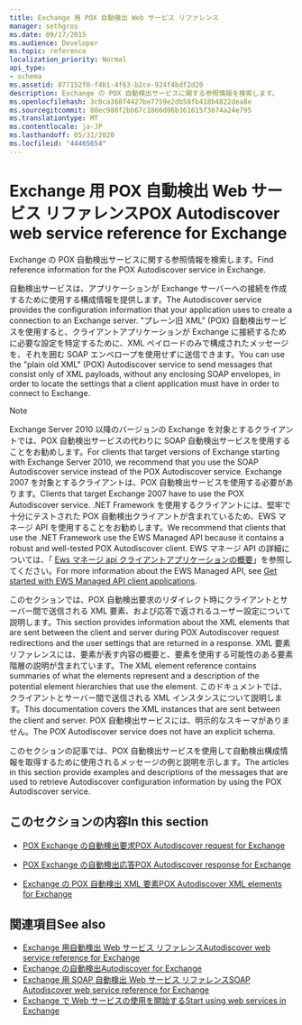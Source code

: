 ```yaml
---
title: Exchange 用 POX 自動検出 Web サービス リファレンス
manager: sethgros
ms.date: 09/17/2015
ms.audience: Developer
ms.topic: reference
localization_priority: Normal
api_type:
- schema
ms.assetid: 877152f0-f4b1-4f63-b2ce-924f4bdf2d20
description: Exchange の POX 自動検出サービスに関する参照情報を検索します。
ms.openlocfilehash: 3c0ca368f4427be7759e2db58fb418b4822dea8e
ms.sourcegitcommit: 88ec988f2bb67c1866d06b361615f3674a24e795
ms.translationtype: MT
ms.contentlocale: ja-JP
ms.lasthandoff: 05/31/2020
ms.locfileid: "44465654"
---
```

# <a name="pox-autodiscover-web-service-reference-for-exchange"></a><span data-ttu-id="50551-103">Exchange 用 POX 自動検出 Web サービス リファレンス</span><span class="sxs-lookup"><span data-stu-id="50551-103">POX Autodiscover web service reference for Exchange</span></span>

<span data-ttu-id="50551-104">Exchange の POX 自動検出サービスに関する参照情報を検索します。</span><span class="sxs-lookup"><span data-stu-id="50551-104">Find reference information for the POX Autodiscover service in Exchange.</span></span>
  
<span data-ttu-id="50551-105">自動検出サービスは、アプリケーションが Exchange サーバーへの接続を作成するために使用する構成情報を提供します。</span><span class="sxs-lookup"><span data-stu-id="50551-105">The Autodiscover service provides the configuration information that your application uses to create a connection to an Exchange server.</span></span> <span data-ttu-id="50551-106">"プレーン旧 XML" (POX) 自動検出サービスを使用すると、クライアントアプリケーションが Exchange に接続するために必要な設定を特定するために、XML ペイロードのみで構成されたメッセージを、それを囲む SOAP エンベロープを使用せずに送信できます。</span><span class="sxs-lookup"><span data-stu-id="50551-106">You can use the "plain old XML" (POX) Autodiscover service to send messages that consist only of XML payloads, without any enclosing SOAP envelopes, in order to locate the settings that a client application must have in order to connect to Exchange.</span></span>
  
> [!NOTE]
> <span data-ttu-id="50551-107">Exchange Server 2010 以降のバージョンの Exchange を対象とするクライアントでは、POX 自動検出サービスの代わりに SOAP 自動検出サービスを使用することをお勧めします。</span><span class="sxs-lookup"><span data-stu-id="50551-107">For clients that target versions of Exchange starting with Exchange Server 2010, we recommend that you use the SOAP Autodiscover service instead of the POX Autodiscover service.</span></span> <span data-ttu-id="50551-108">Exchange 2007 を対象とするクライアントは、POX 自動検出サービスを使用する必要があります。</span><span class="sxs-lookup"><span data-stu-id="50551-108">Clients that target Exchange 2007 have to use the POX Autodiscover service.</span></span> <span data-ttu-id="50551-109">.NET Framework を使用するクライアントには、堅牢で十分にテストされた POX 自動検出クライアントが含まれているため、EWS マネージ API を使用することをお勧めします。</span><span class="sxs-lookup"><span data-stu-id="50551-109">We recommend that clients that use the .NET Framework use the EWS Managed API because it contains a robust and well-tested POX Autodiscover client.</span></span> <span data-ttu-id="50551-110">EWS マネージ API の詳細については、「 [Ews マネージ api クライアントアプリケーションの概要](https://msdn.microsoft.com/library/c2267733-6f4f-49e5-9614-1e4a24c3af1a%28Office.15%29.aspx)」を参照してください。</span><span class="sxs-lookup"><span data-stu-id="50551-110">For more information about the EWS Managed API, see [Get started with EWS Managed API client applications](https://msdn.microsoft.com/library/c2267733-6f4f-49e5-9614-1e4a24c3af1a%28Office.15%29.aspx).</span></span> 
  
<span data-ttu-id="50551-111">このセクションでは、POX 自動検出要求のリダイレクト時にクライアントとサーバー間で送信される XML 要素、および応答で返されるユーザー設定について説明します。</span><span class="sxs-lookup"><span data-stu-id="50551-111">This section provides information about the XML elements that are sent between the client and server during POX Autodiscover request redirections and the user settings that are returned in a response.</span></span> <span data-ttu-id="50551-112">XML 要素リファレンスには、要素が表す内容の概要と、要素を使用する可能性のある要素階層の説明が含まれています。</span><span class="sxs-lookup"><span data-stu-id="50551-112">The XML element reference contains summaries of what the elements represent and a description of the potential element hierarchies that use the element.</span></span> <span data-ttu-id="50551-113">このドキュメントでは、クライアントとサーバー間で送信される XML インスタンスについて説明します。</span><span class="sxs-lookup"><span data-stu-id="50551-113">This documentation covers the XML instances that are sent between the client and server.</span></span> <span data-ttu-id="50551-114">POX 自動検出サービスには、明示的なスキーマがありません。</span><span class="sxs-lookup"><span data-stu-id="50551-114">The POX Autodiscover service does not have an explicit schema.</span></span>
  
<span data-ttu-id="50551-115">このセクションの記事では、POX 自動検出サービスを使用して自動検出構成情報を取得するために使用されるメッセージの例と説明を示します。</span><span class="sxs-lookup"><span data-stu-id="50551-115">The articles in this section provide examples and descriptions of the messages that are used to retrieve Autodiscover configuration information by using the POX Autodiscover service.</span></span> 
  
## <a name="in-this-section"></a><span data-ttu-id="50551-116">このセクションの内容</span><span class="sxs-lookup"><span data-stu-id="50551-116">In this section</span></span>
<span data-ttu-id="50551-117"><a name="bk_InThisSection"> </a></span><span class="sxs-lookup"><span data-stu-id="50551-117"><a name="bk_InThisSection"> </a></span></span>

- [<span data-ttu-id="50551-118">POX Exchange の自動検出要求</span><span class="sxs-lookup"><span data-stu-id="50551-118">POX Autodiscover request for Exchange</span></span>](pox-autodiscover-request-for-exchange.md)
    
- [<span data-ttu-id="50551-119">POX Exchange の自動検出応答</span><span class="sxs-lookup"><span data-stu-id="50551-119">POX Autodiscover response for Exchange</span></span>](pox-autodiscover-response-for-exchange.md)
    
- [<span data-ttu-id="50551-120">Exchange の POX 自動検出 XML 要素</span><span class="sxs-lookup"><span data-stu-id="50551-120">POX Autodiscover XML elements for Exchange</span></span>](pox-autodiscover-xml-elements-for-exchange.md)
    
## <a name="see-also"></a><span data-ttu-id="50551-121">関連項目</span><span class="sxs-lookup"><span data-stu-id="50551-121">See also</span></span>

- [<span data-ttu-id="50551-122">Exchange 用自動検出 Web サービス リファレンス</span><span class="sxs-lookup"><span data-stu-id="50551-122">Autodiscover web service reference for Exchange</span></span>](autodiscover-web-service-reference-for-exchange.md)
- [<span data-ttu-id="50551-123">Exchange の自動検出</span><span class="sxs-lookup"><span data-stu-id="50551-123">Autodiscover for Exchange</span></span>](../exchange-web-services/autodiscover-for-exchange.md)   
- [<span data-ttu-id="50551-124">Exchange 用 SOAP 自動検出 Web サービス リファレンス</span><span class="sxs-lookup"><span data-stu-id="50551-124">SOAP Autodiscover web service reference for Exchange</span></span>](soap-autodiscover-web-service-reference-for-exchange.md)
- [<span data-ttu-id="50551-125">Exchange で Web サービスの使用を開始する</span><span class="sxs-lookup"><span data-stu-id="50551-125">Start using web services in Exchange</span></span>](../exchange-web-services/start-using-web-services-in-exchange.md)
    

